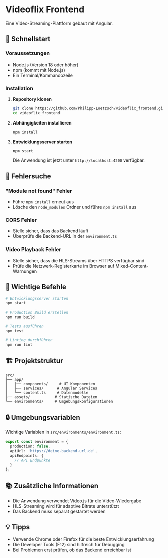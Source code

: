 # Videoflix Frontend

Eine Video-Streaming-Plattform gebaut mit Angular.

## 🚀 Schnellstart

### Voraussetzungen

- Node.js (Version 18 oder höher)
- npm (kommt mit Node.js)
- Ein Terminal/Kommandozeile

### Installation

1. **Repository klonen**
   ```bash
   git clone https://github.com/Philipp-Loetzsch/videoflix_frontend.git
   cd videoflix_frontend
   ```

2. **Abhängigkeiten installieren**
   ```bash
   npm install
   ```

3. **Entwicklungsserver starten**
   ```bash
   npm start
   ```
   Die Anwendung ist jetzt unter `http://localhost:4200` verfügbar.

## 🔧 Fehlersuche

### "Module not found" Fehler
- Führe `npm install` erneut aus
- Lösche den `node_modules` Ordner und führe `npm install` aus

### CORS Fehler
- Stelle sicher, dass das Backend läuft
- Überprüfe die Backend-URL in der `environment.ts`

### Video Playback Fehler
- Stelle sicher, dass die HLS-Streams über HTTPS verfügbar sind
- Prüfe die Netzwerk-Registerkarte im Browser auf Mixed-Content-Warnungen

## 📝 Wichtige Befehle

```bash
# Entwicklungsserver starten
npm start

# Production Build erstellen
npm run build

# Tests ausführen
npm test

# Linting durchführen
npm run lint
```

## 🏗 Projektstruktur

```
src/
├── app/
│   ├── components/     # UI Komponenten
│   ├── services/      # Angular Services
│   └── content.ts     # Datenmodelle
├── assets/           # Statische Dateien
└── environments/     # Umgebungskonfigurationen
```

## 🔒 Umgebungsvariablen

Wichtige Variablen in `src/environments/environment.ts`:

```typescript
export const environment = {
  production: false,
  apiUrl: 'https://deine-backend-url.de',
  apiEndpoints: {
    // API Endpunkte
  }
};
```

## 📚 Zusätzliche Informationen

- Die Anwendung verwendet Video.js für die Video-Wiedergabe
- HLS-Streaming wird für adaptive Bitrate unterstützt
- Das Backend muss separat gestartet werden

## 💡 Tipps

- Verwende Chrome oder Firefox für die beste Entwicklungserfahrung
- Die Developer Tools (F12) sind hilfreich für Debugging
- Bei Problemen erst prüfen, ob das Backend erreichbar ist
